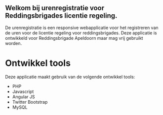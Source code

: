 ## Welkom bij urenregistratie voor Reddingsbrigades licentie regeling.

De urenregistratie is een responsive webapplicatie voor het registreren van de uren voor de licentie regeling voor reddingsbrigades. Deze applicatie is ontwikkeld voor Reddingsbrigade Apeldoorn maar mag vrij gebruikt worden.

# Ontwikkel tools
Deze applicatie maakt gebruik van de volgende ontwikkel tools:
- PHP
- Javascript
- Angular JS
- Twitter Bootstrap
- MySQL
